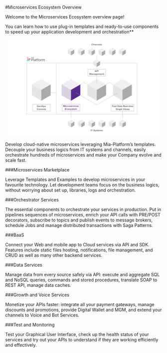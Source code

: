 #Microservices Ecosystem Overview


Welcome to the Microservices Ecosystem overview page!

You can learn how to use plug-in templates and ready-to-use components to speed up your application development and orchestration**


![image alt text](img/microservices_ecosystem.png)

Develop cloud-native microservices leveraging Mia-Platform’s templates. Decouple your business logics from IT systems and channels, easily orchestrate hundreds of microservices and make
your Company evolve and scale fast.


###Microservices Marketplace

Leverage Templates and Examples to develop microservices in your favourite technology. Let development teams focus on the business logics, without worrying about set up, libraries, logs and orchestration.


###Orchestrator Services

The essential components to orchestrate your services in production. Put in pipelines sequences of microservices, enrich your API
calls with PRE/POST decorators, subscribe to topics and publish events to message brokers, schedule Jobs and manage distributed transactions with Saga Patterns.

###BaaS

Connect your Web and mobile app to Cloud services via API and SDK.
Features include static files hosting, notifications, file management, and CRUD as well as many other backend services.

###Data Services 

Manage data from every source safely via API: execute and aggregate SQL
and NoSQL queries, commands and stored procedures, translate SOAP to REST API, manage data caches.

###Growth and Voice Services

Monetize your APIs faster: integrate all your payment gateways, manage discounts and promotions, provide Digital Wallet and MGM, and extend your channels to Voice and Bot Services.

###Test and Monitoring 

Test your Graphical User Interface, check up the health status of your services and try out your APIs to understand if they are working efficiently and effectively.


